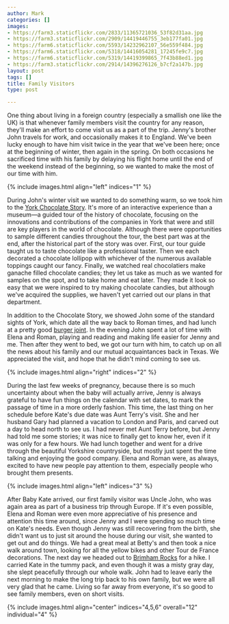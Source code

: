 ```yaml
---
author: Mark
categories: []
images:
- https://farm3.staticflickr.com/2833/11365721036_53f82d31aa.jpg
- https://farm3.staticflickr.com/2909/14419446755_3eb177fa01.jpg
- https://farm6.staticflickr.com/5593/14232962107_56e559f484.jpg
- https://farm6.staticflickr.com/5318/14416054281_17245fe9c7.jpg
- https://farm6.staticflickr.com/5319/14419399865_7f43b88ed1.jpg
- https://farm3.staticflickr.com/2914/14396276126_b7cf2a147b.jpg
layout: post
tags: []
title: Family Visitors
type: post

---
```


One thing about living in a foreign country (especially a smallish one like the UK) is that whenever family members visit the country for any reason, they'll make an effort to come visit us as a part of the trip.  Jenny's brother John travels for work, and occasionally makes it to England.  We've been lucky enough to have him visit twice in the year that we've been here; once at the beginning of winter, then again in the spring.  On both occasions he sacrificed time with his family by delaying his flight home until the end of the weekend instead of the beginning, so we wanted to make the most of our time with him.

{% include images.html align="left" indices="1" %}

During John's winter visit we wanted to do something warm, so we took him to the [York Chocolate Story](http://yorkschocolatestory.com/).  It's more of an interactive experience than a museum&mdash;a guided tour of the history of chocolate, focusing on the innovations and contributions of the companies in York that were and still are key players in the world of chocolate.  Although there were opportunities to sample different candies throughout the tour, the best part was at the end, after the historical part of the story was over.  First, our tour guide taught us to taste chocolate like a professional taster.  Then we each decorated a chocolate lollipop with whichever of the numerous available toppings caught our fancy.  Finally, we watched real chocolatiers make ganache filled chocolate candies; they let us take as much as we wanted for samples on the spot, and to take home and eat later.  They made it look so easy that we were inspired to try making chocolate candies, but although we've acquired the supplies, we haven't yet carried out our plans in that department.

In addition to the Chocolate Story, we showed John some of the standard sights of York, which date all the way back to Roman times, and had lunch at a pretty good [burger joint](http://www.gbk.co.uk/restaurant/york/).  In the evening John spent a lot of time with Elena and Roman, playing and reading and making life easier for Jenny and me.  Then after they went to bed, we got our turn with him, to catch up on all the news about his family and our mutual acquaintances back in Texas.  We appreciated the visit, and hope that he didn't mind coming to see us.

{% include images.html align="right" indices="2" %}

During the last few weeks of pregnancy, because there is so much uncertainty about when the baby will actually arrive, Jenny is always grateful to have fun things on the calendar with set dates, to mark the passage of time in a more orderly fashion.  This time, the last thing on her schedule before Kate's due date was Aunt Terry's visit.  She and her husband Gary had planned a vacation to London and Paris, and carved out a day to head north to see us.  I had never met Aunt Terry before, but Jenny had told me some stories; it was nice to finally get to know her, even if it was only for a few hours.  We had lunch together and went for a drive through the beautiful Yorkshire countryside, but mostly just spent the time talking and enjoying the good company.  Elena and Roman were, as always, excited to have new people pay attention to them, especially people who brought them presents.

{% include images.html align="left" indices="3" %}

After Baby Kate arrived, our first family visitor was Uncle John, who was again area as part of a business trip through Europe.  If it's even possible, Elena and Roman were even more appreciative of his presence and attention this time around, since Jenny and I were spending so much time on Kate's needs.  Even though Jenny was still recovering from the birth, she didn't want us to just sit around the house during our visit, she wanted to get out and do things.  We had a great meal at Betty's and then took a nice walk around town, looking for all the yellow bikes and other Tour de France decorations.  The next day we headed out to [Brimham Rocks](http://www.nationaltrust.org.uk/brimham-rocks/) for a hike.  I carried Kate in the tummy pack, and even though it was a misty gray day, she slept peacefully through our whole walk.  John had to leave early the next morning to make the long trip back to his own family, but we were all very glad that he came.  Living so far away from everyone, it's so good to see family members, even on short visits.

{% include images.html align="center" indices="4,5,6" overall="12" individual="4" %}

